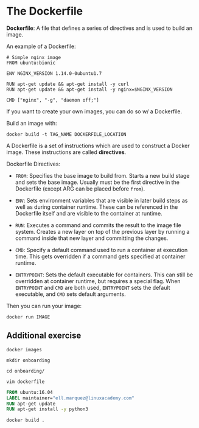 # The Dockerfile

**Dockerfile**: A file that defines a series of directives and is used to build an image.

An example of a Dockerfile:

```
# Simple nginx image
FROM ubuntu:bionic

ENV NGINX_VERSION 1.14.0-0ubuntu1.7

RUN apt-get update && apt-get install -y curl
RUN apt-get update && apt-get install -y nginx=$NGINX_VERSION

CMD ["nginx", "-g", "daemon off;"]
```

If you want to create your own images, you can do so w/ a Dockerfile.

Build an image with:

```
docker build -t TAG_NAME DOCKERFILE_LOCATION
```

A Dockerfile is a set of instructions which are used to construct a Docker image. These instructions are called **directives**.

Dockerfile Directives:

* `FROM`: Specifies the base image to build from. Starts a new build stage and sets the base image. Usually must be the first directive in the Dockerfile (except ARG can be placed before `from`).

* `ENV`: Sets environment variables that are visible in later build steps as well as during container runtime. These can be referenced in the Dockerfile itself and are visible to the container at runtime.

* `RUN`: Executes a command and commits the result to the image file system. Creates a new layer on top of the previous layer by running a command inside that new layer and committing the changes.

* `CMD`: Specify a default command used to run a container at execution time. This gets overridden if a command gets specified at container runtime.

* `ENTRYPOINT`: Sets the default executable for containers. This can still be overridden at container runtime, but requires a special flag. When `ENTRYPOINT` and `CMD` are both used, `ENTRYPOINT` sets the default executable, and
  `CMD` sets default arguments.

Then you can run your image:

```
docker run IMAGE
```

## Additional exercise

```
docker images
```

```
mkdir onboarding
```

```
cd onboarding/
```

```
vim dockerfile
```

```dockerfile
FROM ubuntu:16.04
LABEL maintainer="ell.marquez@linuxacademy.com"
RUN apt-get update
RUN apt-get install -y python3
```

```
docker build .
```
